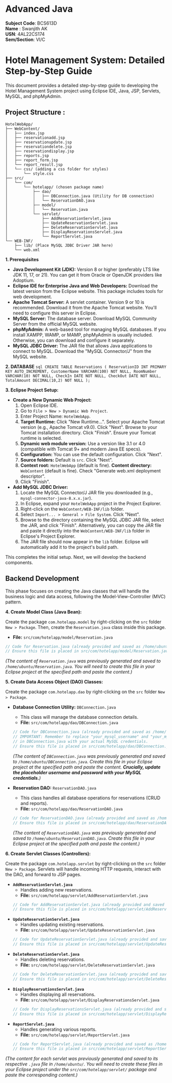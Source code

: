 # Advanced Java  

**Subject Code**: BCS613D<br>
**Name** : Swanjith AK<br>
**USN**: 4AL22CS174<br>
**Sem/Section**: VI/C<br>

# Hotel Management System: Detailed Step-by-Step Guide




This document provides a detailed step-by-step guide to developing the Hotel Management System project using Eclipse IDE, Java, JSP, Servlets, MySQL, and phpMyAdmin.

## Project Structure :

```
HotelWebApp/
├── WebContent/
│   ├── index.jsp
│   ├── reservationadd.jsp
│   ├── reservationupdate.jsp
│   ├── reservationdelete.jsp
│   ├── reservationdisplay.jsp
│   ├── reports.jsp
│   ├── report_form.jsp
│   └── report_result.jsp
│   └── css/ (adding a css folder for styles)
│       └── style.css
├── src/
│   └── com/
│       └── hotelapp/ (chosen package name)
│           ├── dao/
│           │   ├── DBConnection.java (Utility for DB connection)
│           │   └── ReservationDAO.java
│           ├── model/
│           │   └── Reservation.java
│           └── servlet/
│               ├── AddReservationServlet.java
│               ├── UpdateReservationServlet.java
│               ├── DeleteReservationServlet.java
│               ├── DisplayReservationsServlet.java
│               └── ReportServlet.java
└── WEB-INF/
    ├── lib/ (Place MySQL JDBC Driver JAR here)
    └── web.xml
```


**1. Prerequisites**


*   **Java Development Kit (JDK):** Version 8 or higher (preferably LTS like JDK 11, 17, or 21). You can get it from Oracle or OpenJDK providers like Adoptium.
*   **Eclipse IDE for Enterprise Java and Web Developers:** Download the latest version from the Eclipse website. This package includes tools for web development.
*   **Apache Tomcat Server:** A servlet container. Version 9 or 10 is recommended. Download it from the Apache Tomcat website. You'll need to configure this server in Eclipse.
*   **MySQL Server:** The database server. Download MySQL Community Server from the official MySQL website.
*   **phpMyAdmin:** A web-based tool for managing MySQL databases. If you install XAMPP, WAMP, or MAMP, phpMyAdmin is usually included. Otherwise, you can download and configure it separately.
*   **MySQL JDBC Driver:** The JAR file that allows Java applications to connect to MySQL. Download the "MySQL Connector/J" from the MySQL website.

**2. DATABASE**
    ```sql
    CREATE TABLE Reservations (
        ReservationID INT PRIMARY KEY AUTO_INCREMENT,
        CustomerName VARCHAR(100) NOT NULL,
        RoomNumber VARCHAR(10) NOT NULL,
        CheckIn DATE NOT NULL,
        CheckOut DATE NOT NULL,
        TotalAmount DECIMAL(10,2) NOT NULL
    );
    ```

**3. Eclipse Project Setup:**

*   **Create a New Dynamic Web Project:**
    1.  Open Eclipse IDE.
    2.  Go to `File > New > Dynamic Web Project`.
    3.  Enter Project Name: `HotelWebApp`.
    4.  **Target Runtime:** Click "New Runtime...". Select your Apache Tomcat version (e.g., Apache Tomcat v9.0). Click "Next". Browse to your Tomcat installation directory. Click "Finish". Ensure your Tomcat runtime is selected.
    5.  **Dynamic web module version:** Use a version like 3.1 or 4.0 (compatible with Tomcat 9+ and modern Java EE specs).
    6.  **Configuration:** You can use the default configuration. Click "Next".
    7.  **Source folders:** Default is `src`. Click "Next".
    8.  **Context root:** `HotelWebApp` (default is fine). **Content directory:** `WebContent` (default is fine). Check "Generate web.xml deployment descriptor".
    9.  Click "Finish".
*   **Add MySQL JDBC Driver:**
    1.  Locate the MySQL Connector/J JAR file you downloaded (e.g., `mysql-connector-java-8.x.x.jar`).
    2.  In Eclipse, expand your `HotelWebApp` project in the Project Explorer.
    3.  Right-click on the `WebContent/WEB-INF/lib` folder.
    4.  Select `Import... > General > File System`. Click "Next".
    5.  Browse to the directory containing the MySQL JDBC JAR file, select the JAR, and click "Finish". Alternatively, you can copy the JAR file and paste it directly into the `WebContent/WEB-INF/lib` folder in Eclipse's Project Explorer.
    6.  The JAR file should now appear in the `lib` folder. Eclipse will automatically add it to the project's build path.

This completes the initial setup. Next, we will develop the backend components.




##  Backend Development 

This phase focuses on creating the Java classes that will handle the business logic and data access, following the Model-View-Controller (MVC) pattern.

**4. Create Model Class (Java Bean):**

Create the package `com.hotelapp.model` by right-clicking on the `src` folder `New > Package`.
Then, create the `Reservation.java` class inside this package.

*   **File:** `src/com/hotelapp/model/Reservation.java`

```java
// Code for Reservation.java (already provided and saved as /home/ubuntu/Reservation.java)
// Ensure this file is placed in src/com/hotelapp/model/Reservation.java in your Eclipse project.
```
*(The content of `Reservation.java` was previously generated and saved to `/home/ubuntu/Reservation.java`. You will need to create this file in your Eclipse project at the specified path and paste the content.)*

**5. Create Data Access Object (DAO) Classes:**

Create the package `com.hotelapp.dao` by right-clicking on the `src` folder `New > Package`.

*   **Database Connection Utility:** `DBConnection.java`
    *   This class will manage the database connection details.
    *   **File:** `src/com/hotelapp/dao/DBConnection.java`

    ```java
    // Code for DBConnection.java (already provided and saved as /home/ubuntu/DBConnection.java)
    // IMPORTANT: Remember to replace "your_mysql_username" and "your_mysql_password" 
    // in DBConnection.java with your actual MySQL credentials.
    // Ensure this file is placed in src/com/hotelapp/dao/DBConnection.java in your Eclipse project.
    ```
    *(The content of `DBConnection.java` was previously generated and saved to `/home/ubuntu/DBConnection.java`. Create this file in your Eclipse project at the specified path and paste the content. **Crucially, update the placeholder username and password with your MySQL credentials.**)*

*   **Reservation DAO:** `ReservationDAO.java`
    *   This class handles all database operations for reservations (CRUD and reports).
    *   **File:** `src/com/hotelapp/dao/ReservationDAO.java`

    ```java
    // Code for ReservationDAO.java (already provided and saved as /home/ubuntu/ReservationDAO.java)
    // Ensure this file is placed in src/com/hotelapp/dao/ReservationDAO.java in your Eclipse project.
    ```
    *(The content of `ReservationDAO.java` was previously generated and saved to `/home/ubuntu/ReservationDAO.java`. Create this file in your Eclipse project at the specified path and paste the content.)*

**6. Create Servlet Classes (Controllers):**

Create the package `com.hotelapp.servlet` by right-clicking on the `src` folder `New > Package`.
Servlets will handle incoming HTTP requests, interact with the DAO, and forward to JSP pages.

*   **`AddReservationServlet.java`**
    *   Handles adding new reservations.
    *   **File:** `src/com/hotelapp/servlet/AddReservationServlet.java`
    ```java
    // Code for AddReservationServlet.java (already provided and saved as /home/ubuntu/AddReservationServlet.java)
    // Ensure this file is placed in src/com/hotelapp/servlet/AddReservationServlet.java
    ```
*   **`UpdateReservationServlet.java`**
    *   Handles updating existing reservations.
    *   **File:** `src/com/hotelapp/servlet/UpdateReservationServlet.java`
    ```java
    // Code for UpdateReservationServlet.java (already provided and saved as /home/ubuntu/UpdateReservationServlet.java)
    // Ensure this file is placed in src/com/hotelapp/servlet/UpdateReservationServlet.java
    ```
*   **`DeleteReservationServlet.java`**
    *   Handles deleting reservations.
    *   **File:** `src/com/hotelapp/servlet/DeleteReservationServlet.java`
    ```java
    // Code for DeleteReservationServlet.java (already provided and saved as /home/ubuntu/DeleteReservationServlet.java)
    // Ensure this file is placed in src/com/hotelapp/servlet/DeleteReservationServlet.java
    ```
*   **`DisplayReservationsServlet.java`**
    *   Handles displaying all reservations.
    *   **File:** `src/com/hotelapp/servlet/DisplayReservationsServlet.java`
    ```java
    // Code for DisplayReservationsServlet.java (already provided and saved as /home/ubuntu/DisplayReservationsServlet.java)
    // Ensure this file is placed in src/com/hotelapp/servlet/DisplayReservationsServlet.java
    ```
*   **`ReportServlet.java`**
    *   Handles generating various reports.
    *   **File:** `src/com/hotelapp/servlet/ReportServlet.java`
    ```java
    // Code for ReportServlet.java (already provided and saved as /home/ubuntu/ReportServlet.java)
    // Ensure this file is placed in src/com/hotelapp/servlet/ReportServlet.java
    ```

*(The content for each servlet was previously generated and saved to its respective `.java` file in `/home/ubuntu/`. You will need to create these files in your Eclipse project under the `src/com/hotelapp/servlet/` package and paste the corresponding content.)*






